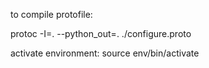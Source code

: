 to compile protofile:

protoc -I=. --python_out=. ./configure.proto


activate environment:
source env/bin/activate
